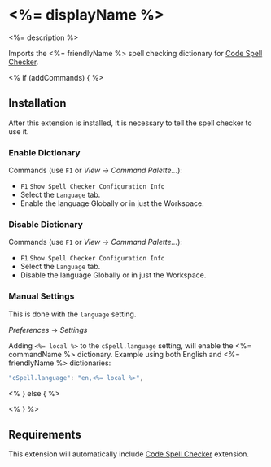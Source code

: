 # <%= displayName %>

<%= description %>

Imports the <%= friendlyName %> spell checking dictionary for [Code Spell Checker](https://marketplace.visualstudio.com/items?itemName=streetsidesoftware.code-spell-checker).

<% if (addCommands) { %>

## Installation

After this extension is installed, it is necessary to tell the spell checker to use it.

### Enable Dictionary

Commands (use `F1` or *View -> Command Palette...*):
- `F1` `Show Spell Checker Configuration Info`
- Select the `Language` tab.
- Enable the language Globally or in just the Workspace.

### Disable Dictionary

Commands (use `F1` or *View -> Command Palette...*):
- `F1` `Show Spell Checker Configuration Info`
- Select the `Language` tab.
- Disable the language Globally or in just the Workspace.

### Manual Settings

This is done with the `language` setting.

*Preferences* -> *Settings*

Adding `<%= local %>` to the `cSpell.language` setting, will enable the <%= commandName %> dictionary.
Example using both English and <%= friendlyName %> dictionaries:
```javascript
"cSpell.language": "en,<%= local %>",
```

<% } else { %>

<% } %>

## Requirements
This extension will automatically include [Code Spell Checker](https://marketplace.visualstudio.com/items?itemName=streetsidesoftware.code-spell-checker) extension.
